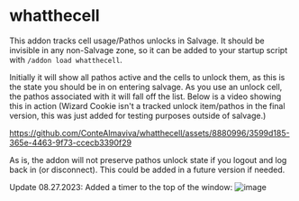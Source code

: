 # whatthecell

This addon tracks cell usage/Pathos unlocks in Salvage. It should be invisible in any non-Salvage zone, so it can be added to your startup script with `/addon load whatthecell`.

Initially it will show all pathos active and the cells to unlock them, as this is the state you should be in on entering salvage. As you use an unlock cell, the pathos associated with it will fall off the list. Below is a video showing this in action (Wizard Cookie isn't a tracked unlock item/pathos in the final version, this was just added for testing purposes outside of salvage.)

https://github.com/ConteAlmaviva/whatthecell/assets/8880996/3599d185-365e-4463-9f73-ccecb3390f29

As is, the addon will not preserve pathos unlock state if you logout and log back in (or disconnect). This could be added in a future version if needed.

Update 08.27.2023: Added a timer to the top of the window:
![image](https://github.com/ConteAlmaviva/whatthecell/assets/8880996/d9e30949-671f-4757-a8e9-789f68149dc9)
